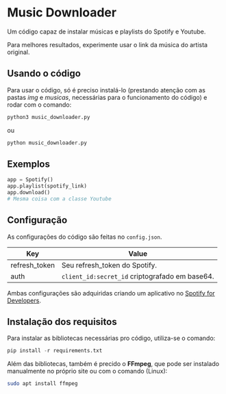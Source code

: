 # Music Downloader

Um código capaz de instalar músicas e playlists do Spotify e Youtube.

Para melhores resultados, experimente usar o link da música do artista original.

## Usando o código

Para usar o código, só é preciso instalá-lo (prestando atenção com as pastas *img* e *musicas*, necessárias para o funcionamento do código) e rodar com o comando:

```bash
python3 music_downloader.py
```

ou

```bash
python music_downloader.py
```

## Exemplos

```python
app = Spotify()
app.playlist(spotify_link)
app.download()
# Mesma coisa com a classe Youtube
```

## Configuração

As configurações do código são feitas no `config.json`.

| Key           | Value                                            |
| ------------- | ------------------------------------------------ |
| refresh_token | Seu refresh_token do Spotify.                    |
| auth          | `client_id:secret_id` criptografado em base64. |

Ambas configurações são adquiridas criando um aplicativo no [Spotify for Developers](https://developer.spotify.com).

## Instalação dos requisitos

Para instalar as bibliotecas necessárias pro código, utiliza-se o comando:

```python
pip install -r requirements.txt
```

Além das bibliotecas, também é precido o **FFmpeg**, que pode ser instalado manualmente no próprio site ou com o comando (Linux):

```bash
sudo apt install ffmpeg
```
